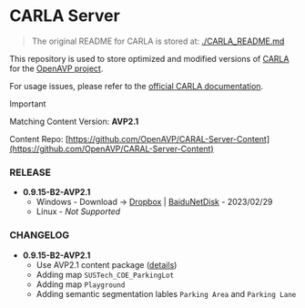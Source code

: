 # CARLA Server

> The original README for CARLA is stored at: [./CARLA_README.md](./CARLA_README.md)

This repository is used to store optimized and modified versions of [CARLA](https://carla.org/) for the [OpenAVP project](https://github.com/OpenAVP). 

For usage issues, please refer to the [official CARLA documentation](https://carla.readthedocs.io/en/latest/).

> [!IMPORTANT]  
> Matching Content Version: **AVP2.1**
> 
> Content Repo: [https://github.com/OpenAVP/CARAL-Server-Content](https://github.com/OpenAVP/CARAL-Server-Content)

### RELEASE

- **0.9.15-B2-AVP2.1**
    - Windows - Download -> [Dropbox](https://www.dropbox.com/scl/fi/tk67jt86yu41pg5ohtemq/CARLA-Server-0.9.15-AVP2.1-WIN64.zip?rlkey=zg787j2rdvo1w4yi04xumz8lk&dl=0) | [BaiduNetDisk](https://pan.baidu.com/s/1vQ2PwvtS5B28QrTYBFIGzQ?pwd=kgi5) - 2023/02/29
    - Linux - _Not Supported_

### CHANGELOG

- **0.9.15-B2-AVP2.1**
    - Use AVP2.1 content package ([details](https://github.com/OpenAVP/CARAL-Server-Content/releases/tag/AVP2.1))
    - Adding map `SUSTech_COE_ParkingLot`
    - Adding map `Playground`
    - Adding semantic segmentation lables `Parking Area` and `Parking Lane`


